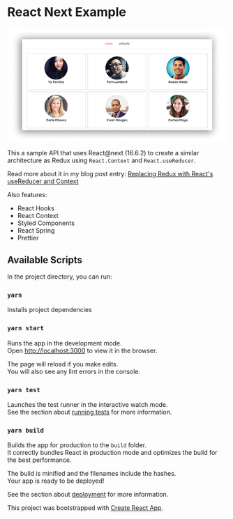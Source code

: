 # React Next Example

![alt App's Screenshot](./screenshot.png)

This a sample API that uses React@next (16.6.2) to create a similar architecture as Redux using `React.Context` and `React.useReducer`.

Read more about it in my blog post entry: [Replacing Redux with React's useReducer and Context](http://jonalvarezz.com/articles/replacing-redux-with-usereducer-context/)

Also features:

- React Hooks
- React Context
- Styled Components
- React Spring
- Prettier

## Available Scripts

In the project directory, you can run:

### `yarn`

Installs project dependencies

### `yarn start`

Runs the app in the development mode.<br>
Open [http://localhost:3000](http://localhost:3000) to view it in the browser.

The page will reload if you make edits.<br>
You will also see any lint errors in the console.

### `yarn test`

Launches the test runner in the interactive watch mode.<br>
See the section about [running tests](https://facebook.github.io/create-react-app/docs/running-tests) for more information.

### `yarn build`

Builds the app for production to the `build` folder.<br>
It correctly bundles React in production mode and optimizes the build for the best performance.

The build is minified and the filenames include the hashes.<br>
Your app is ready to be deployed!

See the section about [deployment](https://facebook.github.io/create-react-app/docs/deployment) for more information.

This project was bootstrapped with [Create React App](https://github.com/facebook/create-react-app).
